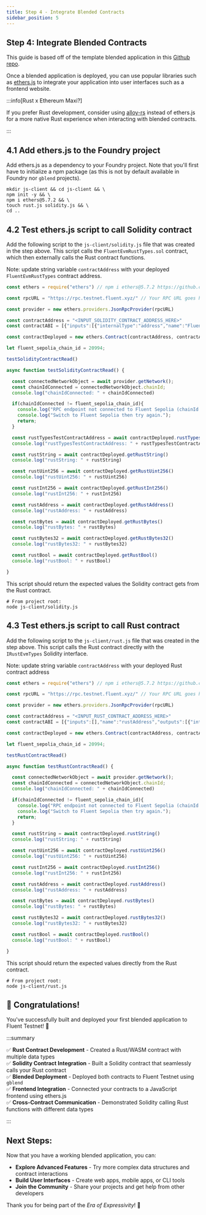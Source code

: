 ```yaml
---
title: Step 4 - Integrate Blended Contracts
sidebar_position: 5
---
```


Step 4: Integrate Blended Contracts
---

This guide is based off of the template blended application in this [Github repo](https://github.com/fluentlabs-xyz/blended-template-foundry-cli).


Once a blended application is deployed, you can use popular libraries such as [ethers.js](https://docs.ethers.org/v5/) to integrate your application into user interfaces such as a frontend website.

:::info[Rust x Ethereum Maxi?]

If you prefer Rust development, consider using [alloy-rs](https://github.com/alloy-rs/core) instead of ethers.js for a more native Rust experience when interacting with blended contracts.

:::

## 4.1 Add ethers.js to the Foundry project

Add ethers.js as a dependency to your Foundry project. Note that you'll first have to initialize a npm package (as this is not by default available in Foundry nor `gblend` projects).

```shell
mkdir js-client && cd js-client && \
npm init -y && \
npm i ethers@5.7.2 && \
touch rust.js solidity.js && \
cd ..
```

## 4.2 Test ethers.js script to call Solidity contract

Add the following script to the `js-client/solidity.js` file that was created in the step above. This script calls the `FluentEvmRustTypes.sol` contract, which then externally calls the Rust contract functions.

Note: update string variable `contractAddress` with your deployed `FluentEvmRustTypes` contract address.

```javascript
const ethers = require("ethers") // npm i ethers@5.7.2 https://github.com/smartcontractkit/full-blockchain-solidity-course-js/discussions/5139#discussioncomment-5444517

const rpcURL = "https://rpc.testnet.fluent.xyz/" // Your RPC URL goes here

const provider = new ethers.providers.JsonRpcProvider(rpcURL)

const contractAddress = "<INPUT_SOLIDITY_CONTRACT_ADDRESS_HERE>"
const contractABI = [{"inputs":[{"internalType":"address","name":"FluentRustAddress","type":"address"}],"stateMutability":"nonpayable","type":"constructor"},{"inputs":[],"name":"rustTypesTest","outputs":[{"internalType":"contractIRustTypesTest","name":"","type":"address"}],"stateMutability":"view","type":"function"},{"inputs":[],"name":"getRustAddress","outputs":[{"internalType":"address","name":"","type":"address"}],"stateMutability":"view","type":"function"},{"inputs":[],"name":"getRustBool","outputs":[{"internalType":"bool","name":"","type":"bool"}],"stateMutability":"view","type":"function"},{"inputs":[],"name":"getRustBytes","outputs":[{"internalType":"bytes","name":"","type":"bytes"}],"stateMutability":"view","type":"function"},{"inputs":[],"name":"getRustBytes32","outputs":[{"internalType":"bytes32","name":"","type":"bytes32"}],"stateMutability":"view","type":"function"},{"inputs":[],"name":"getRustInt256","outputs":[{"internalType":"int256","name":"","type":"int256"}],"stateMutability":"view","type":"function"},{"inputs":[],"name":"getRustString","outputs":[{"internalType":"string","name":"","type":"string"}],"stateMutability":"view","type":"function"},{"inputs":[],"name":"getRustUint256","outputs":[{"internalType":"uint256","name":"","type":"uint256"}],"stateMutability":"view","type":"function"}]

const contractDeployed = new ethers.Contract(contractAddress, contractABI, provider);

let fluent_sepolia_chain_id = 20994;

testSolidityContractRead()

async function testSolidityContractRead() {

  const connectedNetworkObject = await provider.getNetwork();
  const chainIdConnected = connectedNetworkObject.chainId;
  console.log("chainIdConnected: " + chainIdConnected)

  if(chainIdConnected != fluent_sepolia_chain_id){
    console.log("RPC endpoint not connected to Fluent Sepolia (chainId: " + fluent_sepolia_chain_id + ").");
    console.log("Switch to Fluent Sepolia then try again.");
    return;
  }

  const rustTypesTestContractAddress = await contractDeployed.rustTypesTest()
  console.log("rustTypesTestContractAddress: " + rustTypesTestContractAddress)

  const rustString = await contractDeployed.getRustString()
  console.log("rustString: " + rustString)

  const rustUint256 = await contractDeployed.getRustUint256()
  console.log("rustUint256: " + rustUint256)

  const rustInt256 = await contractDeployed.getRustInt256()
  console.log("rustInt256: " + rustInt256)

  const rustAddress = await contractDeployed.getRustAddress()
  console.log("rustAddress: " + rustAddress)

  const rustBytes = await contractDeployed.getRustBytes()
  console.log("rustBytes: " + rustBytes)

  const rustBytes32 = await contractDeployed.getRustBytes32()
  console.log("rustBytes32: " + rustBytes32)

  const rustBool = await contractDeployed.getRustBool()
  console.log("rustBool: " + rustBool)

}
```

This script should return the expected values the Solidity contract gets from the Rust contract.

```shell
# From project root:
node js-client/solidity.js
```

## 4.3 Test ethers.js script to call Rust contract

Add the following script to the `js-client/rust.js` file that was created in the step above. This script calls the Rust contract directly with the `IRustEvmTypes` Solidity interface.

Note: update string variable `contractAddress` with your deployed Rust contract address

```javascript
const ethers = require("ethers") // npm i ethers@5.7.2 https://github.com/smartcontractkit/full-blockchain-solidity-course-js/discussions/5139#discussioncomment-5444517

const rpcURL = "https://rpc.testnet.fluent.xyz/" // Your RPC URL goes here

const provider = new ethers.providers.JsonRpcProvider(rpcURL)

const contractAddress = "<INPUT_RUST_CONTRACT_ADDRESS_HERE>"
const contractABI = [{"inputs":[],"name":"rustAddress","outputs":[{"internalType":"address","name":"","type":"address"}],"stateMutability":"view","type":"function"},{"inputs":[],"name":"rustBool","outputs":[{"internalType":"bool","name":"","type":"bool"}],"stateMutability":"view","type":"function"},{"inputs":[],"name":"rustBytes","outputs":[{"internalType":"bytes","name":"","type":"bytes"}],"stateMutability":"view","type":"function"},{"inputs":[],"name":"rustBytes32","outputs":[{"internalType":"bytes32","name":"","type":"bytes32"}],"stateMutability":"view","type":"function"},{"inputs":[],"name":"rustInt256","outputs":[{"internalType":"int256","name":"","type":"int256"}],"stateMutability":"view","type":"function"},{"inputs":[],"name":"rustString","outputs":[{"internalType":"string","name":"","type":"string"}],"stateMutability":"view","type":"function"},{"inputs":[],"name":"rustUint256","outputs":[{"internalType":"uint256","name":"","type":"uint256"}],"stateMutability":"view","type":"function"}]

const contractDeployed = new ethers.Contract(contractAddress, contractABI, provider);

let fluent_sepolia_chain_id = 20994;

testRustContractRead()

async function testRustContractRead() {

  const connectedNetworkObject = await provider.getNetwork();
  const chainIdConnected = connectedNetworkObject.chainId;
  console.log("chainIdConnected: " + chainIdConnected)

  if(chainIdConnected != fluent_sepolia_chain_id){
    console.log("RPC endpoint not connected to Fluent Sepolia (chainId: " + fluent_sepolia_chain_id + ").");
    console.log("Switch to Fluent Sepolia then try again.");
    return;
  }

  const rustString = await contractDeployed.rustString()
  console.log("rustString: " + rustString)

  const rustUint256 = await contractDeployed.rustUint256()
  console.log("rustUint256: " + rustUint256)

  const rustInt256 = await contractDeployed.rustInt256()
  console.log("rustInt256: " + rustInt256)

  const rustAddress = await contractDeployed.rustAddress()
  console.log("rustAddress: " + rustAddress)

  const rustBytes = await contractDeployed.rustBytes()
  console.log("rustBytes: " + rustBytes)

  const rustBytes32 = await contractDeployed.rustBytes32()
  console.log("rustBytes32: " + rustBytes32)

  const rustBool = await contractDeployed.rustBool()
  console.log("rustBool: " + rustBool)

}
```

This script should return the expected values directly from the Rust contract.

```shell
# From project root:
node js-client/rust.js
```

## 🎉 Congratulations! 

You've successfully built and deployed your first blended application to Fluent Testnet! 🚀

:::summary

✅ **Rust Contract Development** - Created a Rust/WASM contract with multiple data types  
✅ **Solidity Contract Integration** - Built a Solidity contract that seamlessly calls your Rust contract  
✅ **Blended Deployment** - Deployed both contracts to Fluent Testnet using `gblend`  
✅ **Frontend Integration** - Connected your contracts to a JavaScript frontend using ethers.js  
✅ **Cross-Contract Communication** - Demonstrated Solidity calling Rust functions with different data types  

:::

## Next Steps:

Now that you have a working blended application, you can:

- **Explore Advanced Features** - Try more complex data structures and contract interactions
- **Build User Interfaces** - Create web apps, mobile apps, or CLI tools
- **Join the Community** - Share your projects and get help from other developers

Thank you for being part of the _Era of Expressivity_! 🌟
